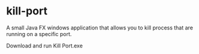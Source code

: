 # kill-port
A small Java FX windows application that allows you to kill process that are running on a specific port.

Download and run Kill Port.exe
